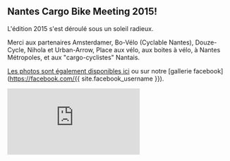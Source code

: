 ## Nantes Cargo Bike Meeting 2015!

L'édition 2015 s'est déroulé sous un soleil radieux.

Merci aux partenaires Amsterdamer, Bo-Vélo (Cyclable Nantes), Douze-Cycle, Nihola et Urban-Arrow, Place aux vélo, aux boites à vélo, à Nantes Métropoles, et aux "cargo-cyclistes" Nantais.

[Les photos sont également disponibles ici](/gallerie_2015/ "gallerie ncb 2015") ou sur notre [gallerie facebook](https://facebook.com/{{ site.facebook_username }}).


<div class="fluidMedia">
  <iframe frameborder="0" type="text/html"
    src="http://www.youtube.com/embed/MbIMl2pAnWk?autoplay=0&origin=http://nantescargobike.com"
  />
</div>

<br/>

<div class="fluidMedia">
  <iframe frameborder="0" type="text/html"
    src="http://www.youtube.com/embed/Sr9MJCjhFJ4?autoplay=0&origin=http://nantescargobike.com"
  />
</div>
